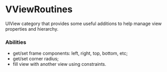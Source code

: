 # VViewRoutines
UIView category that provides some useful additions to help manage view properties and hierarchy.

### Abilities
* get/set frame components: left, right, top, bottom, etc;
* get/set corner radius;
* fill view with another view using constraints.
